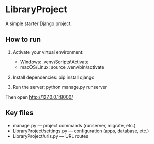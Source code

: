 ﻿# LibraryProject

A simple starter Django project.

## How to run

1. Activate your virtual environment:
   - Windows: .venv\Scripts\Activate
   - macOS/Linux: source .venv/bin/activate

2. Install dependencies:
   pip install django

3. Run the server:
   python manage.py runserver

Then open http://127.0.0.1:8000/

## Key files

- manage.py — project commands (runserver, migrate, etc.)
- LibraryProject/settings.py — configuration (apps, database, etc.)
- LibraryProject/urls.py — URL routes

